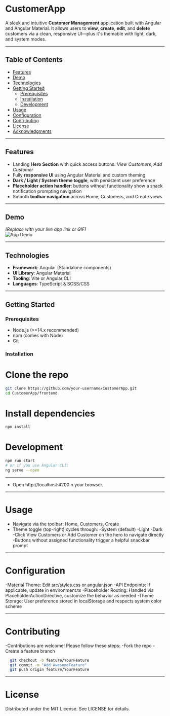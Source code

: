 # CustomerApp

A sleek and intuitive **Customer Management** application built with Angular and Angular Material. It allows users to **view**, **create**, **edit**, and **delete** customers via a clean,
responsive UI—plus it's themable with light, dark, and system modes.

---

## Table of Contents

- [Features](#features)
- [Demo](#demo)
- [Technologies](#technologies)
- [Getting Started](#getting-started)
  - [Prerequisites](#prerequisites)
  - [Installation](#installation)
  - [Development](#development)
- [Usage](#usage)
- [Configuration](#configuration)
- [Contributing](#contributing)
- [License](#license)
- [Acknowledgments](#acknowledgments)

---

## Features

- Landing **Hero Section** with quick access buttons: *View Customers*, *Add Customer*
- Fully **responsive UI** using Angular Material and custom theming
- **Dark / Light / System theme toggle**, with persistent user preference
- **Placeholder action handler**: buttons without functionality show a snack notification prompting navigation
- Smooth **toolbar navigation** across Home, Customers, and Create views

---

## Demo

*(Replace with your live app link or GIF)*  
![App Demo](assets/images/demo.gif)

---

## Technologies

- **Framework**: Angular (Standalone components)  
- **UI Library**: Angular Material  
- **Tooling**: Vite or Angular CLI  
- **Languages**: TypeScript & SCSS/CSS 

---

## Getting Started

### Prerequisites

- Node.js (>=14.x recommended)  
- npm (comes with Node)  
- Git

### Installation


# Clone the repo
```bash
git clone https://github.com/your-username/CustomerApp.git
cd CustomerApp/frontend
```


# Install dependencies
```bash
npm install
```

# Development
```bash
npm run start
# or if you use Angular CLI:
ng serve --open
```
---

- Open http://localhost:4200  n your browser.

---

# Usage
- Navigate via the toolbar: Home, Customers, Create
- Theme toggle (top-right) cycles through:
     -System (default)
     -Light
     -Dark
-Click View Customers or Add Customer on the hero to navigate directly
-Buttons without assigned functionality trigger a helpful snackbar prompt

---

# Configuration

-Material Theme: Edit src/styles.css or angular.json
-API Endpoints: If applicable, update in environment.ts
-Placeholder Routing: Handled via PlaceholderActionDirective, customize the behavior as needed
-Theme Storage: User preference stored in localStorage and respects system color scheme

---

# Contributing
 -Contributions are welcome! Please follow these steps:
       -Fork the repo
       -Create a feature branch

  ```bash
    git checkout -b feature/YourFeature
    git commit -m "Add AwesomeFeature"
    git push origin feature/YourFeature
  ```
---

# License
Distributed under the MIT License. See LICENSE for details.
  


